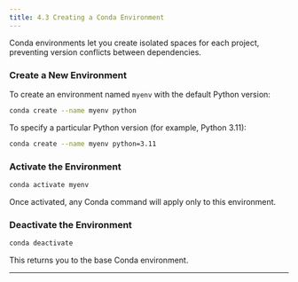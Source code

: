 ```yaml
---
title: 4.3 Creating a Conda Environment
---
```


Conda environments let you create isolated spaces for each project, preventing version conflicts between dependencies.

### Create a New Environment

To create an environment named `myenv` with the default Python version:

```bash
conda create --name myenv python
```

To specify a particular Python version (for example, Python 3.11):

```bash
conda create --name myenv python=3.11
```

### Activate the Environment

```bash
conda activate myenv
```

Once activated, any Conda command will apply only to this environment.

### Deactivate the Environment

```bash
conda deactivate
```

This returns you to the base Conda environment.

---